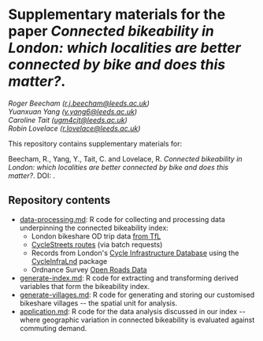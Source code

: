 # Supplementary materials for the paper _Connected bikeability in London: which localities are better connected by bike and does this matter?_.


_Roger&nbsp;Beecham ([r.j.beecham@leeds.ac.uk](mailto:r.j.beecham@leeds.ac.uk))_<br>
_Yuanxuan&nbsp;Yang ([y.yang6@leeds.ac.uk](mailto:y.yang6@leeds.ac.uk))_<br>
_Caroline&nbsp;Tait ([ugm4cjt@leeds.ac.uk](mailto:ugm4cjt@leeds.ac.uk))_<br>
_Robin&nbsp;Lovelace ([r.lovelace@leeds.ac.uk](mailto:r.lovelace@leeds.ac.uk))_


This repository contains supplementary materials for:

Beecham, R., Yang, Y., Tait, C. and Lovelace, R. _Connected bikeability in London: which localities are better connected by bike and does this matter?_. DOI: []().

## Repository contents

* [data-processing.md](data-processing.md): R code for collecting and processing data underpinning the connected bikeability index:
  + London bikeshare OD trip data [from TfL](https://cycling.data.tfl.gov.uk/)
  + [CycleStreets routes](https://www.cyclestreets.net/) (via batch requests)
  + Records from London's [Cycle Infrastructure Database](https://data.london.gov.uk/dataset/cycling-infrastructure-database) using the [CycleInfraLnd](https://github.com/PublicHealthDataGeek/CycleInfraLnd) package  
  + Ordnance Survey [Open Roads Data](https://www.ordnancesurvey.co.uk/business-government/products/open-map-roads)
* [generate-index.md](generate-index.md): R code for extracting and transforming derived variables that form the bikeability index.
* [generate-villages.md](generate-villages.md): R code for generating and storing our customised bikeshare villages -- the spatial unit for analysis.
* [application.md](application.md): R code for the data analysis discussed in our index -- where geographic variation in connected bikeability is evaluated against commuting demand.  
